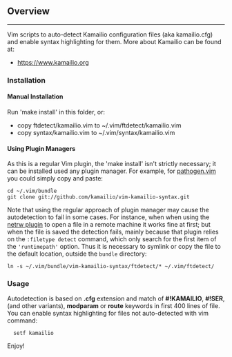 ## Overview ##
--------

Vim scripts to auto-detect Kamailio configuration files (aka kamailio.cfg)
and enable syntax highlighting for them. More about Kamailio can be found at:

  * https://www.kamailio.org

### Installation ###

#### Manual Installation ####

Run 'make install' in this folder, or:

  * copy ftdetect/kamailio.vim to ~/.vim/ftdetect/kamailio.vim
  * copy syntax/kamailio.vim to ~/.vim/syntax/kamailio.vim

#### Using Plugin Managers ####

As this is a regular Vim plugin, the 'make install' isn't strictly necessary; it can be installed used any plugin manager.
For example, for [pathogen.vim](https://github.com/tpope/vim-pathogen) you could simply copy and paste:

    cd ~/.vim/bundle
    git clone git://github.com/kamailio/vim-kamailio-syntax.git

Note that using the regular approach of plugin manager may cause the autodetection to fail in some cases. For instance, when when using the [netrw plugin](http://www.vim.org/scripts/script.php?script_id=1075) to open a file in a remote machine it works fine at first; but when the file is saved the detection fails, mainly because that plugin relies on the `:filetype detect` command, which only search for the first item of the `'runtimepath'` option. Thus it is necessary to symlink or copy the file to the default location, outside the `bundle` directory:

    ln -s ~/.vim/bundle/vim-kamailio-syntax/ftdetect/* ~/.vim/ftdetect/


### Usage ###

Autodetection is based on __.cfg__ extension and match of __#!KAMAILIO__,
__#!SER__, (and other variants), __modparam__ or __route__ keywords in
first 400 lines of file. You can enable syntax highlighting for files
not auto-detected with vim command:

```
  setf kamailio
```

Enjoy!
